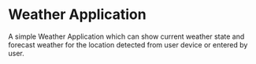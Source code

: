 # Weather Application
 A simple Weather Application which can show current weather state and forecast weather for the location detected from user device or entered by user. 

